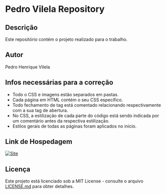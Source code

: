 # Pedro Vilela Repository

## Descrição
Este repositório contém o projeto realizado para o trabalho.

## Autor
Pedro Henrique Vilela

## Infos necessárias para a correção
- Todo o CSS e imagens estão separados em pastas.
- Cada página em HTML contém o seu CSS específico.
- Todo fechamento de tag está comentado relacionando respectivamente com a sua tag de abertura.
- No CSS, a estilização de cada parte do código está sendo indicada por um comentário antes da respectiva estilização.
- Estilos gerais de todas as páginas foram aplicados no início.

## Link de Hospedagem
[![Site](<img src="Icones/Logo.png" alt="logo" width="200" >)](https://etufbphv.netlify.app/)


## Licença
Este projeto está licenciado sob a MIT License - consulte o arquivo [LICENSE.md](LICENSE.md) para obter detalhes.
